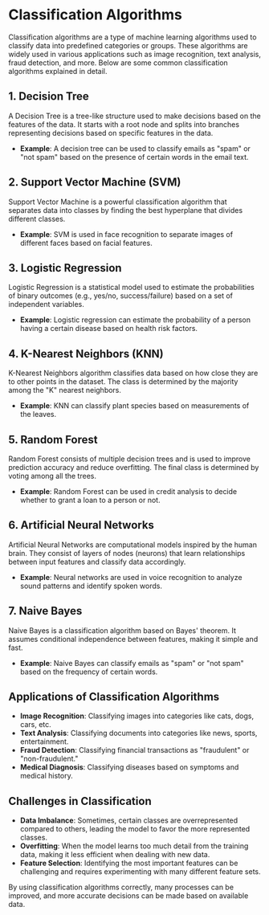 # Classification Algorithms

Classification algorithms are a type of machine learning algorithms used to classify data into predefined categories or groups. These algorithms are widely used in various applications such as image recognition, text analysis, fraud detection, and more. Below are some common classification algorithms explained in detail.

## 1. Decision Tree
A Decision Tree is a tree-like structure used to make decisions based on the features of the data. It starts with a root node and splits into branches representing decisions based on specific features in the data.

- **Example**: A decision tree can be used to classify emails as "spam" or "not spam" based on the presence of certain words in the email text.

## 2. Support Vector Machine (SVM)
Support Vector Machine is a powerful classification algorithm that separates data into classes by finding the best hyperplane that divides different classes.

- **Example**: SVM is used in face recognition to separate images of different faces based on facial features.

## 3. Logistic Regression
Logistic Regression is a statistical model used to estimate the probabilities of binary outcomes (e.g., yes/no, success/failure) based on a set of independent variables.

- **Example**: Logistic regression can estimate the probability of a person having a certain disease based on health risk factors.

## 4. K-Nearest Neighbors (KNN)
K-Nearest Neighbors algorithm classifies data based on how close they are to other points in the dataset. The class is determined by the majority among the "K" nearest neighbors.

- **Example**: KNN can classify plant species based on measurements of the leaves.

## 5. Random Forest
Random Forest consists of multiple decision trees and is used to improve prediction accuracy and reduce overfitting. The final class is determined by voting among all the trees.

- **Example**: Random Forest can be used in credit analysis to decide whether to grant a loan to a person or not.

## 6. Artificial Neural Networks
Artificial Neural Networks are computational models inspired by the human brain. They consist of layers of nodes (neurons) that learn relationships between input features and classify data accordingly.

- **Example**: Neural networks are used in voice recognition to analyze sound patterns and identify spoken words.

## 7. Naive Bayes
Naive Bayes is a classification algorithm based on Bayes' theorem. It assumes conditional independence between features, making it simple and fast.

- **Example**: Naive Bayes can classify emails as "spam" or "not spam" based on the frequency of certain words.

## Applications of Classification Algorithms
- **Image Recognition**: Classifying images into categories like cats, dogs, cars, etc.
- **Text Analysis**: Classifying documents into categories like news, sports, entertainment.
- **Fraud Detection**: Classifying financial transactions as "fraudulent" or "non-fraudulent."
- **Medical Diagnosis**: Classifying diseases based on symptoms and medical history.

## Challenges in Classification
- **Data Imbalance**: Sometimes, certain classes are overrepresented compared to others, leading the model to favor the more represented classes.
- **Overfitting**: When the model learns too much detail from the training data, making it less efficient when dealing with new data.
- **Feature Selection**: Identifying the most important features can be challenging and requires experimenting with many different feature sets.

By using classification algorithms correctly, many processes can be improved, and more accurate decisions can be made based on available data.
